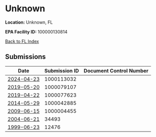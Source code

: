 # Unknown

**Location:** Unknown, FL

**EPA Facility ID:** 100000130814

[Back to FL Index](../../index.md)

## Submissions

| Date | Submission ID | Document Control Number |
|------|--------------|-------------------------|
| [2024-04-23](submissions/1000113032.md) | 1000113032 |  |
| [2019-05-20](submissions/1000079107.md) | 1000079107 |  |
| [2019-04-22](submissions/1000077623.md) | 1000077623 |  |
| [2014-05-29](submissions/1000042885.md) | 1000042885 |  |
| [2009-06-15](submissions/1000004455.md) | 1000004455 |  |
| [2004-06-21](submissions/34493.md) | 34493 |  |
| [1999-06-23](submissions/12476.md) | 12476 |  |
